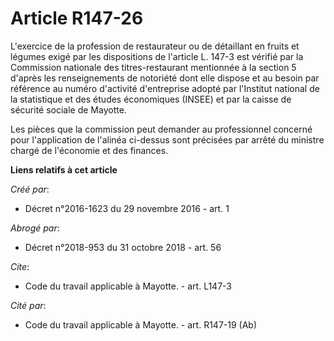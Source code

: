 # Article R147-26

L'exercice de la profession de restaurateur ou de détaillant en fruits et légumes exigé par les dispositions de l'article L.
147-3 est vérifié par la Commission nationale des titres-restaurant mentionnée à la section 5 d'après les renseignements de
notoriété dont elle dispose et au besoin par référence au numéro d'activité d'entreprise adopté par l'Institut national de la
statistique et des études économiques (INSEE) et par la caisse de sécurité sociale de Mayotte. 

Les pièces que la commission peut demander au professionnel concerné pour l'application de l'alinéa ci-dessus sont précisées
par arrêté du ministre chargé de l'économie et des finances.

**Liens relatifs à cet article**

_Créé par_:

  - Décret n°2016-1623 du 29 novembre 2016 - art. 1

_Abrogé par_:

  - Décret n°2018-953 du 31 octobre 2018 - art. 56

_Cite_:

  - Code du travail applicable à Mayotte. - art. L147-3

_Cité par_:

  - Code du travail applicable à Mayotte. - art. R147-19 (Ab)
